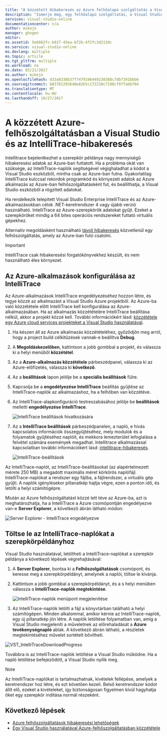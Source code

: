 ```yaml
---
title: "A közzétett Hibakeresés az Azure felhőalapú szolgáltatás a Visual Studio és az IntelliTrace |} Microsoft Docs"
description: "Ismerje meg, egy felhőalapú szolgáltatás, a Visual Studio és az IntelliTrace hibakeresése"
services: visual-studio-online
documentationcenter: n/a
author: mikejo
manager: ghogen
editor: 
ms.assetid: 5e6662fc-b917-43ea-bf2b-4f2fc3d213dc
ms.service: visual-studio-online
ms.devlang: multiple
ms.topic: article
ms.tgt_pltfrm: multiple
ms.workload: na
ms.date: 03/21/2017
ms.author: mikejo
ms.openlocfilehash: d33a8338b37f7479196449238388c7dbf391bbb6
ms.sourcegitcommit: b83781292640e82b5c172210c7190cf97fabb704
ms.translationtype: MT
ms.contentlocale: hu-HU
ms.lasthandoff: 10/27/2017
---
```

# <a name="debugging-a-published-azure-cloud-service-with-visual-studio-and-intellitrace"></a>A közzétett Azure-felhőszolgáltatásban a Visual Studio és az IntelliTrace-hibakeresés
Intellitrace bejelentkezhet a szerepkör példánya nagy mennyiségű hibakeresési adatok az Azure-ban futtatott. Ha a probléma okát van szüksége, az IntelliTrace-naplók segítségével végighaladhat a kódot a Visual Studio eszközből, mintha csak az Azure-ban futna. Gyakorlatilag IntelliTrace kulccsal rekordok programkód és környezeti adatok az Azure alkalmazás az Azure-ban felhőszolgáltatásként fut, és beállíthatja, a Visual Studio eszközből a rögzített adatokat. 

Ha rendelkezik telepített Visual Studio Enterprise IntelliTrace és az Azure-alkalmazásokban célok .NET-keretrendszer 4 vagy újabb verzió használható. IntelliTrace az Azure-szerepkörök adatokat gyűjt. Ezeket a szerepköröket mindig a 64 bites operációs rendszereket futtató virtuális gépekhez.

Alternatív megoldásként használható [távoli hibakeresés](http://go.microsoft.com/fwlink/p/?LinkId=623041) közvetlenül egy felhőszolgáltatás, amely az Azure-ban futó csatolni.

> [!IMPORTANT]
> IntelliTrace csak hibakeresési forgatókönyvekhez készült, és nem használható éles környezet.
> 

## <a name="configure-an-azure-application-for-intellitrace"></a>Az Azure-alkalmazások konfigurálása az IntelliTrace
Az Azure-alkalmazások IntelliTrace engedélyezéséhez hozzon létre, és tegye közzé az alkalmazást a Visual Studio Azure projektből. Az Azure-ba való közzététele előtt IntelliTrace kell konfigurálása az Azure-alkalmazásában. Ha az alkalmazás közzétételére IntelliTrace beállítása nélkül, akkor a projekt közzé kell. További információkért lásd: [közzététele egy Azure cloud services projekteket a Visual Studio használatával](http://go.microsoft.com/fwlink/p/?LinkId=623012).

1. Ha készen áll az Azure alkalmazás közzétételéhez, győződjön meg arról, hogy a project build célkitűzések vannak-e beállítva **Debug**.

1. A **Megoldáskezelőben**, kattintson a jobb gombbal a projekt, és válassza ki a helyi menüből **közzététel**.
   
1. Az a **Azure-alkalmazás közzététele** párbeszédpanel, válassza ki az Azure-előfizetés, válassza ki **következő**.

1. Az a **beállítások** lapon jelölje be a **speciális beállítások** fülre.

1. Kapcsolja be a **engedélyezése IntelliTrace** beállítás gyűjtése az IntelliTrace-naplók az alkalmazáshoz, ha a felhőben van közzétéve.
   
1. Az IntelliTrace-alapkonfiguráció testreszabásához jelölje be **beállítások** melletti **engedélyezése IntelliTrace**.

    ![IntelliTrace beállítások hivatkozására](./media/vs-azure-tools-intellitrace-debug-published-cloud-services/intellitrace-settings-link.png)
   
1. Az a **IntelliTrace beállítások** párbeszédpanelen, a napló, e hívás kapcsolatos információk összegyűjtéséhez, mely modulok és a folyamatok gyűjtéséhez naplóit, és mekkora lemezterület lefoglalása a felvétel számára események megadhat. Intellitrace alkalmazással kapcsolatban további információkért lásd: [intellitrace-hibakeresés](http://go.microsoft.com/fwlink/?LinkId=214468).
   
    ![IntelliTrace-beállítások](./media/vs-azure-tools-intellitrace-debug-published-cloud-services/IC519063.png)

Az IntelliTrace-naplót, az IntelliTrace-beállításokat (az alapértelmezett mérete 250 MB) a megadott maximális méret körkörös naplófájl. IntelliTrace-naplókat a rendszer egy fájlba, a fájlrendszer, a virtuális gép gyűjti. A naplók igénylésekor pillanatkép hajtja végre, ezen a ponton idő, és letölti a helyi számítógépre.

Miután az Azure felhőszolgáltatást közzé lett téve az Azure-ba, azt is meghatározhatja, ha a IntelliTrace a Azure csomópontján engedélyezve van-e **Server Explorer**, a következő ábrán látható módon:

![Server Explorer - IntelliTrace engedélyezve](./media/vs-azure-tools-intellitrace-debug-published-cloud-services/IC744134.png)

## <a name="download-intellitrace-logs-for-a-role-instance"></a>Töltse le az IntelliTrace-naplókat a szerepkörpéldányhoz
Visual Studio használatával, letöltheti a IntelliTrace-naplókat a szerepkör példánya a következő lépések végrehajtásával:

1. A **Server Explorer**, bontsa ki a **Felhőszolgáltatások** csomópont, és keresse meg a szerepkörpéldányt, amelynek a naplói, töltse le kívánja. 

1. Kattintson a jobb gombbal a szerepkörpéldányt, és a s helyi menüben válassza a **IntelliTrace-naplók megtekintése**. 

    ![IntelliTrace-naplók menüpont megjelenítése](./media/vs-azure-tools-intellitrace-debug-published-cloud-services/view-intellitrace-logs.png)

1. Az IntelliTrace-naplók letölti a fájl a könyvtárban található a helyi számítógépen. Minden alkalommal, amikor kérnie az IntelliTrace-naplók, egy új pillanatkép jön létre. A naplók letöltése folyamatban van, amíg a Visual Studio megjeleníti a műveletnek az előrehaladását a **Azure tevékenységnapló** ablak. A következő ábrán látható, a részletek megtekintéséhez művelet sortételt bővítheti.

![VST_IntelliTraceDownloadProgress](./media/vs-azure-tools-intellitrace-debug-published-cloud-services/IC745551.png)

Továbbra is az IntelliTrace-naplók letöltése a Visual Studio működne. Ha a napló letöltése befejeződött, a Visual Studio nyílik meg.

> [!NOTE]
> Az IntelliTrace-naplókat is tartalmazhatnak, kivételek fellépése, amelyek a keretrendszer hoz létre, és ezt követően kezeli. Belső keretrendszer kódot állít elő, ezeket a kivételeket, így biztonságosan figyelmen kívül hagyhatja őket egy szerepkör indítása normál részeként.
> 
> 

## <a name="next-steps"></a>Következő lépések
- [Azure felhőszolgáltatások hibakeresési lehetőségek](vs-azure-tools-debugging-cloud-services-overview.md)
- [Egy Visual Studio használatával Azure-felhőszolgáltatásban közzététele](vs-azure-tools-publishing-a-cloud-service.md)